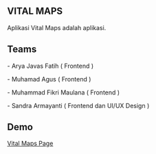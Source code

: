 ## VITAL MAPS

<p>Aplikasi Vital Maps adalah aplikasi.</p>

## Teams

<p> - Arya Javas Fatih ( Frontend ) </p>
<p> - Muhamad Agus ( Frontend ) </p>
<p> - Muhammad Fikri Maulana ( Frontend ) </p>
<p> - Sandra Armayanti ( Frontend dan UI/UX Design ) </p>

## Demo

<p>

[Vital Maps Page](https://vitalmaps.netlify.app)

</p>
